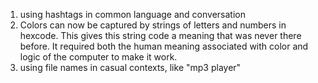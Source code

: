 1. using hashtags in common language and conversation
2. Colors can now be captured by strings of letters and numbers in hexcode. This gives this string code a meaning that was never there before. It required both the human meaning associated with color and logic of the computer to make it work.
3. using file names in casual contexts, like "mp3 player"






